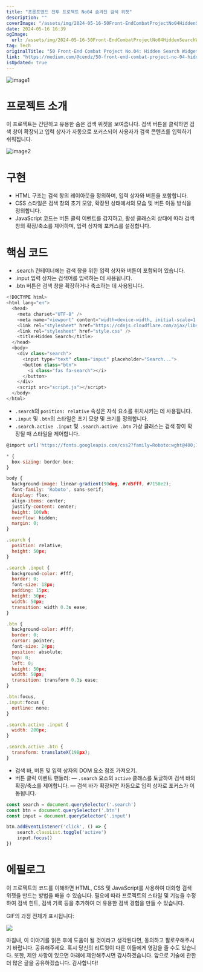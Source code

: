 ```yaml
---
title: "프론트엔드 전투 프로젝트 No04 숨겨진 검색 위젯"
description: ""
coverImage: "/assets/img/2024-05-16-50Front-EndCombatProjectNo04HiddenSearchWidget_0.png"
date: 2024-05-16 16:39
ogImage: 
  url: /assets/img/2024-05-16-50Front-EndCombatProjectNo04HiddenSearchWidget_0.png
tag: Tech
originalTitle: "50 Front-End Combat Project No.04: Hidden Search Widget"
link: "https://medium.com/@cendz/50-front-end-combat-project-no-04-hidden-search-widget-aab92bb9285f"
isUpdated: true
---
```





![image1](/assets/img/2024-05-16-50Front-EndCombatProjectNo04HiddenSearchWidget_0.png)

# 프로젝트 소개

이 프로젝트는 간단하고 유용한 숨은 검색 위젯을 보여줍니다. 검색 버튼을 클릭하면 검색 창이 확장되고 입력 상자가 자동으로 포커스되어 사용자가 검색 콘텐츠를 입력하기 쉬워집니다.

![image2](/assets/img/2024-05-16-50Front-EndCombatProjectNo04HiddenSearchWidget_1.png)

<div class="content-ad"></div>

# 구현

- HTML 구조는 검색 창의 레이아웃을 정의하며, 입력 상자와 버튼을 포함합니다.
- CSS 스타일은 검색 창의 초기 모양, 확장된 상태에서의 모습 및 버튼 이동 방식을 정의합니다.
- JavaScript 코드는 버튼 클릭 이벤트를 감지하고, 활성 클래스의 상태에 따라 검색 창의 확장/축소를 제어하며, 입력 상자에 포커스를 설정합니다.

# 핵심 코드

- .search 컨테이너에는 검색 창을 위한 입력 상자와 버튼이 포함되어 있습니다.
- .input 입력 상자는 검색어를 입력하는 데 사용됩니다.
- .btn 버튼은 검색 창을 확장하거나 축소하는 데 사용됩니다.

<div class="content-ad"></div>

```js
<!DOCTYPE html>
<html lang="en">
  <head>
    <meta charset="UTF-8" />
    <meta name="viewport" content="width=device-width, initial-scale=1.0" />
    <link rel="stylesheet" href="https://cdnjs.cloudflare.com/ajax/libs/font-awesome/5.14.0/css/all.min.css" integrity="sha512-1PKOgIY59xJ8Co8+NE6FZ+LOAZKjy+KY8iq0G4B3CyeY6wYHN3yt9PW0XpSriVlkMXe40PTKnXrLnZ9+fkDaog==" crossorigin="anonymous" />
    <link rel="stylesheet" href="style.css" />
    <title>Hidden Search</title>
  </head>
  <body>
    <div class="search">
      <input type="text" class="input" placeholder="Search...">
      <button class="btn">
        <i class="fas fa-search"></i>
      </button>
    </div>
    <script src="script.js"></script>
  </body>
</html>
```

- `.search`의 `position: relative` 속성은 자식 요소를 위치시키는 데 사용됩니다.
- `.input` 및 `.btn`의 스타일은 초기 모양 및 크기를 정의합니다.
- `.search.active .input` 및 `.search.active .btn` 가상 클래스는 검색 창이 확장될 때 스타일을 제어합니다.

```js
@import url('https://fonts.googleapis.com/css2?family=Roboto:wght@400;700&display=swap');

* {
  box-sizing: border-box;
}

body {
  background-image: linear-gradient(90deg, #7d5fff, #7158e2);
  font-family: 'Roboto', sans-serif;
  display: flex;
  align-items: center;
  justify-content: center;
  height: 100vh;
  overflow: hidden;
  margin: 0;
}

.search {
  position: relative;
  height: 50px;
}

.search .input {
  background-color: #fff;
  border: 0;
  font-size: 18px;
  padding: 15px;
  height: 50px;
  width: 50px;
  transition: width 0.3s ease;
}

.btn {
  background-color: #fff;
  border: 0;
  cursor: pointer;
  font-size: 24px;
  position: absolute;
  top: 0;
  left: 0;
  height: 50px;
  width: 50px;
  transition: transform 0.3s ease;
}

.btn:focus,
.input:focus {
  outline: none;
}

.search.active .input {
  width: 200px;
}

.search.active .btn {
  transform: translateX(198px);
}
```

- 검색 바, 버튼 및 입력 상자의 DOM 요소 참조 가져오기.
- 버튼 클릭 이벤트 핸들러:
— `.search` 요소의 `active` 클래스를 토글하여 검색 바의 확장/축소를 제어합니다.
— 검색 바가 확장되면 자동으로 입력 상자로 포커스가 이동됩니다.

<div class="content-ad"></div>

```js
const search = document.querySelector('.search')
const btn = document.querySelector('.btn')
const input = document.querySelector('.input')

btn.addEventListener('click', () => {
    search.classList.toggle('active')
    input.focus()
})
```

# 에필로그

이 프로젝트의 코드를 이해하면 HTML, CSS 및 JavaScript를 사용하여 대화형 검색 위젯을 만드는 방법을 배울 수 있습니다. 필요에 따라 프로젝트의 스타일 및 기능을 수정하여 검색 힌트, 검색 기록 등을 추가하여 더 유용한 검색 경험을 만들 수 있습니다.

GIF의 과정 전체가 표시됩니다:


<div class="content-ad"></div>

<img src="/assets/img/2024-05-16-50Front-EndCombatProjectNo04HiddenSearchWidget_2.png" />

마침내, 이 이야기를 읽은 후에 도움이 될 것이라고 생각된다면, 동의하고 팔로우해주시기 바랍니다. 공유해주세요. 혹시 당신의 리트윗이 다른 이들에게 영감을 줄 수도 있습니다. 또한, 제안 사항이 있으면 아래에 제안해주시면 감사하겠습니다. 앞으로 기술에 관한 더 많은 글을 공유하겠습니다. 감사합니다!